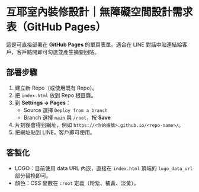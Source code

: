 # 互耶室內裝修設計｜無障礙空間設計需求表（GitHub Pages）

這是可直接部署在 **GitHub Pages** 的單頁表單。適合在 LINE 對話中貼連結給客戶，客戶點開即可勾選並產生摘要回貼。

## 部署步驟
1. 建立新 Repo（或使用既有 Repo）。
2. 把 `index.html` 放到 Repo 根目錄。
3. 到 **Settings → Pages**：
   - Source 選擇 `Deploy from a branch`
   - Branch 選擇 `main` 與 `/root`，按 **Save**
4. 片刻後會得到網址，例如 `https://<你的帳號>.github.io/<repo-name>/`。
5. 把網址貼到 LINE，客戶即可使用。

## 客製化
- LOGO：目前使用 data URL 內嵌，直接在 `index.html` 頂端的 `logo_data_url` 部分替換即可。
- 顏色：CSS 變數在 `:root` 定義（粉紫、橘黃、淡黃）。
